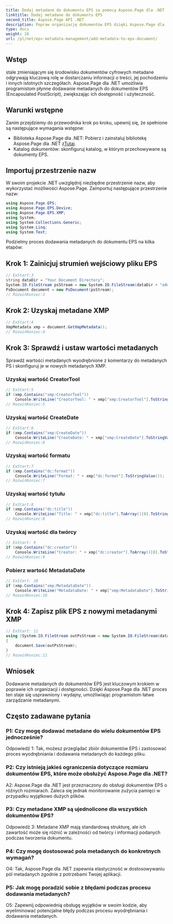 ```yaml
---
title: Dodaj metadane do dokumentu EPS za pomocą Aspose.Page dla .NET
linktitle: Dodaj metadane do dokumentu EPS
second_title: Aspose.Page API .NET
description: Popraw organizację dokumentów EPS dzięki Aspose.Page dla .NET. Bez wysiłku dodawaj metadane, aby poprawić dostępność i wyszukiwanie informacji.
type: docs
weight: 10
url: /pl/net/eps-metadata-management/add-metadata-to-eps-document/
---
```

## Wstęp

stale zmieniającym się środowisku dokumentów cyfrowych metadane odgrywają kluczową rolę w dostarczaniu informacji o treści, jej pochodzeniu i innych istotnych szczegółach. Aspose.Page dla .NET umożliwia programistom płynne dodawanie metadanych do dokumentów EPS (Encapsulated PostScript), zwiększając ich dostępność i użyteczność.

## Warunki wstępne

Zanim przejdziemy do przewodnika krok po kroku, upewnij się, że spełnione są następujące wymagania wstępne:

-  Biblioteka Aspose.Page dla .NET: Pobierz i zainstaluj bibliotekę Aspose.Page dla .NET z[Tutaj](https://releases.aspose.com/page/net/).
- Katalog dokumentów: skonfiguruj katalog, w którym przechowywane są dokumenty EPS.

## Importuj przestrzenie nazw

W swoim projekcie .NET uwzględnij niezbędne przestrzenie nazw, aby wykorzystać możliwości Aspose.Page. Zaimportuj następujące przestrzenie nazw:

```csharp
using Aspose.Page.EPS;
using Aspose.Page.EPS.Device;
using Aspose.Page.EPS.XMP;
using System;
using System.Collections.Generic;
using System.Linq;
using System.Text;
```

Podzielmy proces dodawania metadanych do dokumentu EPS na kilka etapów:

## Krok 1: Zainicjuj strumień wejściowy pliku EPS

```csharp
// ExStart:3
string dataDir = "Your Document Directory";
System.IO.FileStream psStream = new System.IO.FileStream(dataDir + "add_input.eps", System.IO.FileMode.Open, System.IO.FileAccess.Read);
PsDocument document = new PsDocument(psStream);
// RozwińKoniec:3
```

## Krok 2: Uzyskaj metadane XMP

```csharp
// ExStart:4
XmpMetadata xmp = document.GetXmpMetadata();
// RozwińKoniec:4
```

## Krok 3: Sprawdź i ustaw wartości metadanych

Sprawdź wartości metadanych wyodrębnione z komentarzy do metadanych PS i skonfiguruj je w nowych metadanych XMP.

### Uzyskaj wartość CreatorTool

```csharp
// ExStart:5
if (xmp.Contains("xmp:CreatorTool"))
    Console.WriteLine("CreatorTool: " + xmp["xmp:CreatorTool"].ToStringValue());
// RozwińKoniec:5
```

### Uzyskaj wartość CreateDate

```csharp
// ExStart:6
if (xmp.Contains("xmp:CreateDate"))
    Console.WriteLine("CreateDate: " + xmp["xmp:CreateDate"].ToStringValue());
// RozwińKoniec:6
```

### Uzyskaj wartość formatu

```csharp
// ExStart:7
if (xmp.Contains("dc:format"))
    Console.WriteLine("Format: " + xmp["dc:format"].ToStringValue());
// RozwińKoniec:7
```

### Uzyskaj wartość tytułu

```csharp
// ExStart:8
if (xmp.Contains("dc:title"))
    Console.WriteLine("Title: " + xmp["dc:title"].ToArray()[0].ToStringValue());
// RozwińKoniec:8
```

### Uzyskaj wartość dla twórcy

```csharp
// ExStart: 9
if (xmp.Contains("dc:creator"))
    Console.WriteLine("Creator: " + xmp["dc:creator"].ToArray()[0].ToStringValue());
// RozwińKoniec:9
```

### Pobierz wartość MetadataDate

```csharp
// ExStart: 10
if (xmp.Contains("xmp:MetadataDate"))
    Console.WriteLine("MetadataDate: " + xmp["xmp:MetadataDate"].ToStringValue());
// RozwińKoniec:10
```

## Krok 4: Zapisz plik EPS z nowymi metadanymi XMP

```csharp
// ExStart: 11
using (System.IO.FileStream outPsStream = new System.IO.FileStream(dataDir + "add_output.eps", System.IO.FileMode.Create, System.IO.FileAccess.Write))
{
    document.Save(outPsStream);
}
// RozwińKoniec:11
```

## Wniosek

Dodawanie metadanych do dokumentów EPS jest kluczowym krokiem w poprawie ich organizacji i dostępności. Dzięki Aspose.Page dla .NET proces ten staje się usprawniony i wydajny, umożliwiając programistom łatwe zarządzanie metadanymi.

## Często zadawane pytania

### P1: Czy mogę dodawać metadane do wielu dokumentów EPS jednocześnie?

Odpowiedź 1: Tak, możesz przeglądać zbiór dokumentów EPS i zastosować proces wyodrębniania i dodawania metadanych do każdego pliku.

### P2: Czy istnieją jakieś ograniczenia dotyczące rozmiaru dokumentów EPS, które może obsłużyć Aspose.Page dla .NET?

A2: Aspose.Page dla .NET jest przeznaczony do obsługi dokumentów EPS o różnych rozmiarach. Zaleca się jednak monitorowanie zużycia pamięci w przypadku wyjątkowo dużych plików.

### P3: Czy metadane XMP są ujednolicone dla wszystkich dokumentów EPS?

Odpowiedź 3: Metadane XMP mają standardową strukturę, ale ich zawartość może się różnić w zależności od twórcy i informacji podanych podczas tworzenia dokumentu.

### P4: Czy mogę dostosować pola metadanych do konkretnych wymagań?

O4: Tak, Aspose.Page dla .NET zapewnia elastyczność w dostosowywaniu pól metadanych zgodnie z potrzebami Twojej aplikacji.

### P5: Jak mogę poradzić sobie z błędami podczas procesu dodawania metadanych?

O5: Zapewnij odpowiednią obsługę wyjątków w swoim kodzie, aby wyeliminować potencjalne błędy podczas procesu wyodrębniania i dodawania metadanych.